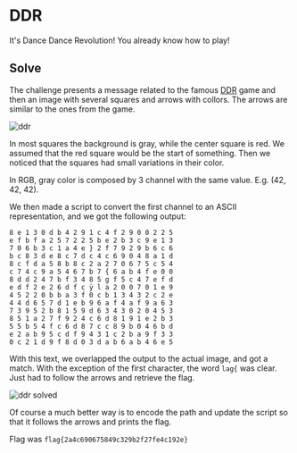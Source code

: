 
# DDR

It's Dance Dance Revolution! You already know how to play!


## Solve

The challenge presents a message related to the famous [DDR](https://en.wikipedia.org/wiki/Dance_Dance_Revolution) game and then an image with several squares and arrows with collors. 
The arrows are similar to the ones from the game.

![ddr](https://github.com/uac-ctf/nahamcon2021/raw/main/ddr/ddr.png)

In most squares the background is gray, while the center square is red. We assumed that the red square would be the start of something.
Then we noticed that the squares had small variations in their color.

In RGB, gray color is composed by 3 channel with the same value. E.g. (42, 42, 42).

We then made a script to convert the first channel to an ASCII representation, and we got the following output:


```
8 e 1 3 0 d b 4 2 9 1 c 4 f 2 9 0 0 2 2 5
e f b f a 2 5 7 2 2 5 b e 2 b 3 c 9 e 1 3
7 0 6 b 3 c 1 a 4 e } 2 f 7 9 2 9 b 6 c 6
b c 8 3 d e 8 c 7 d c 4 c 6 9 0 4 8 a 1 d
8 c f d a 5 8 b 8 c 2 a 2 7 0 6 7 5 c 5 4
c 7 4 c 9 a 5 4 6 7 b 7 { 6 a b 4 f e 0 0
8 d d 2 4 7 b f 3 4 8 5 g f 5 c 4 7 e f d
e d f 2 e 2 6 d f c ÿ l a 2 0 0 7 0 1 e 9
4 5 2 2 0 b b a 3 f 0 c b 1 3 4 3 2 c 2 e
4 4 d 6 5 7 d 1 e b 9 6 a f 4 a f 9 a 6 3
7 3 9 5 2 b 8 1 5 9 d 6 3 4 3 0 2 0 4 5 3
8 5 1 a 2 7 f 9 2 4 c 6 d 8 1 9 1 e 2 b 3
5 5 b 5 4 f c 6 d 8 7 c c 8 9 b 0 4 6 b d
e 2 a b 9 5 c d f 9 4 3 1 c 2 b a 9 f 3 3
0 c 2 1 d 9 f 8 d 0 3 d a b 6 a b 4 6 e 5
```


With this text, we overlapped the output to the actual image, and got a match. With the exception of the first character, the word `lag{` was clear.
Just had to follow the arrows and retrieve the flag.



![ddr solved](https://github.com/uac-ctf/nahamcon2021/raw/main/ddr/ddr-solve.png)


Of course a much better way is to encode the path and update the script so that it follows the arrows and prints the flag.


Flag was ```flag{2a4c690675849c329b2f27fe4c192e}```
